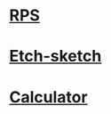 [RPS](https://jamesc7.github.io/rps/)
===========================================

[Etch-sketch](https://jamesc7.github.io/etch-sketch/)
============================================

[Calculator](https://jamesc7.github.io/calc/)
============================================
